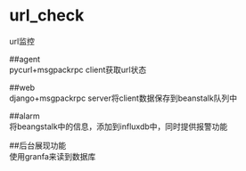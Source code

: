 # url_check
url监控
    
##agent    
pycurl+msgpackrpc client获取url状态   
    
##web    
django+msgpackrpc server将client数据保存到beanstalk队列中
    
##alarm    
将beangstalk中的信息，添加到influxdb中，同时提供报警功能    
    
##后台展现功能    
使用granfa来读到数据库